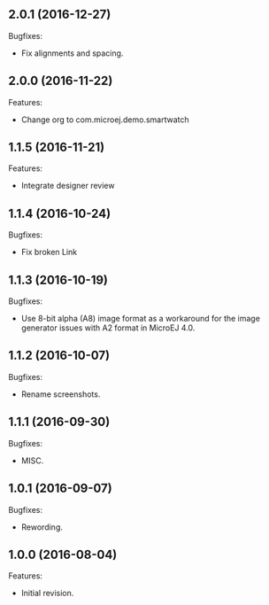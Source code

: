 ## 2.0.1 (2016-12-27)
Bugfixes:
  - Fix alignments and spacing.

## 2.0.0 (2016-11-22)
Features:
  - Change org to com.microej.demo.smartwatch

## 1.1.5 (2016-11-21)
Features:
  - Integrate designer review
  
## 1.1.4 (2016-10-24)
Bugfixes:
  - Fix broken Link
  
## 1.1.3 (2016-10-19)
Bugfixes:
  - Use 8-bit alpha (A8) image format as a workaround for the image generator issues with A2 format in MicroEJ 4.0.
  
## 1.1.2 (2016-10-07)
Bugfixes:
  - Rename screenshots.
  
## 1.1.1 (2016-09-30)
Bugfixes:
  - MISC.

## 1.0.1 (2016-09-07)
Bugfixes:
  - Rewording.

## 1.0.0 (2016-08-04)
Features:
  - Initial revision.
